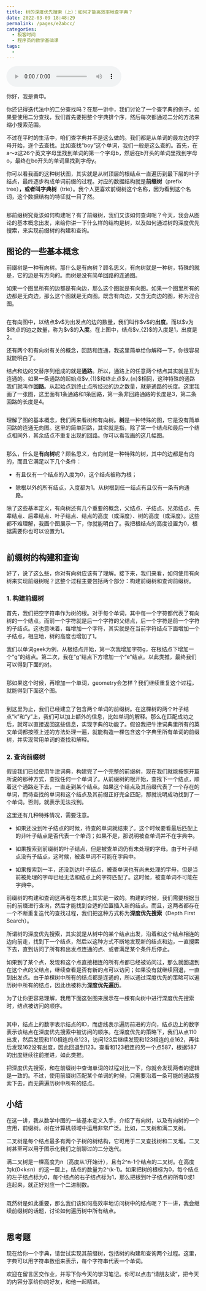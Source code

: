 ```yaml
---
title: 树的深度优先搜索（上）：如何才能高效率地查字典？
date: 2022-03-09 18:48:29
permalink: /pages/e2abcc/
categories:
  - 极客时间
  - 程序员的数学基础课
tags:
  - 
---
```

<audio title="11.树的深度优先搜索（上）：如何才能高效率地查字典？" src="https://static001.geekbang.org/resource/audio/98/a1/98e911b9323e4b38d7ad8d07a75399a1.mp3" controls="controls"></audio> 
<p>你好，我是黄申。</p><p>你还记得迭代法中的二分查找吗？在那一讲中，我们讨论了一个查字典的例子。如果要使用二分查找，我们首先要把整个字典排个序，然后每次都通过二分的方法来缩小搜索范围。</p><p>不过在平时的生活中，咱们查字典并不是这么做的。我们都是从单词的最左边的字母开始，逐个去查找。比如查找“boy”这个单词，我们一般是这么查的。首先，在a～z这26个英文字母里找到单词的第一个字母b，然后在b开头的单词里找到字母o，最终在bo开头的单词里找到字母y。</p><p>你可以看我画的这种树状图，其实就是从树顶层的根结点一直遍历到最下层的叶子结点，最终逐步构成单词前缀的过程。对应的数据结构就是<strong>前缀树</strong>（prefix tree）<strong>，或者叫字典树</strong>（trie）。我个人更喜欢前缀树这个名称，因为看到这个名词，这个数据结构的特征就一目了然。</p><p><img src="https://static001.geekbang.org/resource/image/f4/34/f4cffbdefa0cd94eda18294c47bf8e34.jpg?wh=1142*762" alt=""></p><p>那前缀树究竟该如何构建呢？有了前缀树，我们又该如何查询呢？今天，我会从图论的基本概念出发，来给你讲一下什么样的结构是树，以及如何通过树的深度优先搜索，来实现前缀树的构建和查询。</p><h2>图论的一些基本概念</h2><p>前缀树是一种有向树。那什么是有向树？顾名思义，有向树就是一种树，特殊的就是，它的边是有方向的。而树是没有简单回路的连通图。</p><!-- [[[read_end]]] --><p>如果一个图里所有的边都是有向边，那么这个图就是有向图。如果一个图里所有的边都是无向边，那么这个图就是无向图。既含有向边，又含无向边的图，称为混合图。</p><p><img src="https://static001.geekbang.org/resource/image/bb/7d/bb472743016ead750fc7a80d8fc6bf7d.jpg?wh=1142*575" alt=""></p><p>在有向图中，以结点$v$为出发点的边的数量，我们叫作$v$的<strong>出度</strong>。而以$v为$终点的边之数量，称为$v$的<strong>入度</strong>。在上图中，结点$v_{2}$的入度是1，出度是2。</p><p>还有两个和有向树有关的概念，回路和连通，我这里简单给你解释一下，你很容易就能明白了。</p><p>结点和边的交替序列组成的就是<strong>通路</strong>。所以，通路上的任意两个结点其实就是互为连通的。如果一条通路的起始点$v_{1}$和终止点$v_{n}$相同，这种特殊的通路我们就叫作<strong>回路</strong>。从起始点到终止点所经过的边之数量，就是通路的长度。这里我画了一张图，这里面有1条通路和1条回路，第一条非回路通路的长度是3，第二条回路的长度是4。</p><p><img src="https://static001.geekbang.org/resource/image/d6/7b/d6f3fc3ffa213ba714a25091485ff97b.jpeg?wh=1142*592" alt=""></p><p>理解了图的基本概念，我们再来看树和有向树。<strong>树</strong>是一种特殊的图，它是没有简单回路的连通无向图。这里的简单回路，其实就是指，除了第一个结点和最后一个结点相同外，其余结点不重复出现的回路。你可以看我画的这几幅图。</p><p><img src="https://static001.geekbang.org/resource/image/e8/92/e8705553ef8e27adf0e2f5005671f492.jpg?wh=1142*489" alt=""></p><p>那么，什么是<strong>有向树</strong>呢？顾名思义，有向树是一种特殊的树，其中的边都是有向的，而且它满足以下几个条件：</p><ul>
<li>
<p>有且仅有一个结点的入度为0，这个结点被称为根；</p>
</li>
<li>
<p>除根以外的所有结点，入度都为1。从树根到任一结点有且仅有一条有向通路。</p>
</li>
</ul><p>除了这些基本定义，有向树还有几个重要的概念，父结点、子结点、兄弟结点、先辈结点、后辈结点、叶子结点、结点的高度（或深度）、树的高度（或深度）。这些都不难理解，我画个图展示一下，你就能明白了。我把根结点的高度设置为0，根据需要你也可以设置为1。</p><p><img src="https://static001.geekbang.org/resource/image/36/13/366d75b7566adfb09f71f3ae4ad7dd13.jpg?wh=1142*793" alt=""></p><h2>前缀树的构建和查询</h2><p>好了，说了这么些，你对有向树应该有了理解。接下来，我们来看，如何使用有向树来实现前缀树呢？这整个过程主要包括两个部分：构建前缀树和查询前缀树。</p><h3>1. 构建前缀树</h3><p>首先，我们把空字符串作为树的根。对于每个单词，其中每一个字符都代表了有向树的一个结点。而前一个字符就是后一个字符的父结点，后一个字符是前一个字符的子结点。这也意味着，每增加一个字符，其实就是在当前字符结点下面增加一个子结点，相应地，树的高度也增加了1。</p><p>我们以单词geek为例，从根结点开始，第一次我增加字符g，在根结点下增加一个“g”的结点。第二次，我在“g”结点下方增加一个“e”结点。以此类推，最终我们可以得到下面的树。</p><p><img src="https://static001.geekbang.org/resource/image/d0/26/d06e56e85242f66552672d0f7ada7b26.jpg?wh=1142*657" alt=""></p><p>那如果这个时候，再增加一个单词，geometry会怎样？我们继续重复这个过程，就能得到下面这个图。</p><p><img src="https://static001.geekbang.org/resource/image/95/8f/950f2b49edf271a36a5f96cf2187638f.jpg?wh=1142*856" alt=""></p><p>到这里为止，我们已经建立了包含两个单词的前缀树。在这棵树的两个叶子结点“k”和“y”上，我们可以加上额外的信息，比如单词的解释。那么在匹配成功之后，就可以直接返回这些信息，实现字典的功能了。假设我把牛津词典里所有的英文单词都按照上述的方法处理一遍，就能构造一棵包含这个字典里所有单词的前缀树，并实现常用单词的查找和解释。</p><h3>2. 查询前缀树</h3><p>假设我们已经使用牛津词典，构建完了一个完整的前缀树，现在我们就能按照开篇所说的那种方式，查找任何一个单词了。从前缀树的根开始，查找下一个结点，顺着这个通路走下去，一直走到某个结点。如果这个结点及其前缀代表了一个存在的单词，而待查找的单词和这个结点及其前缀正好完全匹配，那就说明成功找到了一个单词。否则，就表示无法找到。</p><p>这里还有几种特殊情况，需要注意。</p><ul>
<li>
<p>如果还没到叶子结点的时候，待查的单词就结束了。这个时候要看最后匹配上的非叶子结点是否代表一个单词；如果不是，那说明被查单词并不在字典中。</p>
</li>
<li>
<p>如果搜索到前缀树的叶子结点，但是被查单词仍有未处理的字母。由于叶子结点没有子结点，这时候，被查单词不可能在字典中。</p>
</li>
<li>
<p>如果搜索到一半，还没到达叶子结点，被查单词也有尚未处理的字母，但是当前被处理的字母已经无法和结点上的字符匹配了。这时候，被查单词不可能在字典中。</p>
</li>
</ul><p>前缀树的构建和查询这两者在本质上其实是一致的。构建的时候，我们需要根据当前的前缀进行查询，然后才能找到合适的位置插入新的结点。而且，这两者都存在一个不断重复迭代的查找过程，我们把这种方式称为<strong>深度优先搜索</strong>（Depth First Search）。</p><p>所谓树的深度优先搜索，其实就是从树中的某个结点出发，沿着和这个结点相连的边向前走，找到下一个结点，然后以这种方式不断地发现新的结点和边，一直搜索下去，直到访问了所有和出发点连通的点、或者满足某个条件后停止。</p><p>如果到了某个点，发现和这个点直接相连的所有点都已经被访问过，那么就回退到在这个点的父结点，继续查看是否有新的点可以访问；如果没有就继续回退，一直到出发点。由于单棵树中所有的结点都是连通的，所以通过深度优先的策略可以遍历树中所有的结点，因此也被称为<strong>深度优先遍历</strong>。</p><p>为了让你更容易理解，我用下面这张图来展示在一棵有向树中进行深度优先搜索时，结点被访问的顺序。</p><p><img src="https://static001.geekbang.org/resource/image/fd/f9/fdc74a1d4797eee2b397e7c6fe5992f9.jpg?wh=1142*718" alt=""></p><p>其中，结点上的数字表示结点的ID，而虚线表示遍历前进的方向，结点边上的数字表示该结点在深度优先搜索中被访问的顺序。在深度优先的策略下，我们从点110出发，然后发现和110相连的点123，访问123后继续发现和123相连的点162，再往后发现162没有出度，因此回退到123，查看和123相连的另一个点587，根据587的出度继续往前推进，如此类推。</p><p>把深度优先搜索，和在前缀树中查询单词的过程对比一下，你就会发现两者的逻辑是一致的。不过，使用前缀树匹配某个单词的时候，只需要沿着一条可能的通路搜索下去，而无需遍历树中所有的结点。</p><h2>小结</h2><p>在这一讲，我从数学中图的一些基本定义入手，介绍了有向树，以及有向树的一个应用，前缀树。树在计算机领域中运用非常广泛。比如，二叉树和满二叉树。</p><p>二叉树是每个结点最多有两个子树的树结构，它可用于二叉查找树和二叉堆。二叉树甚至可以用于图示化我们之前聊过的二分迭代。</p><p>满二叉树是一棵高度为n（高度从1开始计），且有2^n-1个结点的二叉树。在高度为k(0&lt;k≤n）的这一层上，结点的数量为2^(k-1)。如果把树的根标为0，每个结点的左子结点标为0，每个结点的右子结点标为1，那么把根到叶子结点的所有0或1连起来，就正好对应一个二进制数。</p><p><img src="https://static001.geekbang.org/resource/image/56/89/564ee1181fe4b351a12f8af690311d89.jpg?wh=1142*624" alt=""></p><p>既然树是如此重要，那么我们该如何高效率地访问树中的结点呢？下一讲，我会继续前缀树的话题，讨论如何遍历树中所有结点。</p><p><img src="https://static001.geekbang.org/resource/image/79/09/79701ece6ee3d1a7efdcba51c5684e09.jpg?wh=1242*1521" alt=""></p><h2>思考题</h2><p>现在给你一个字典，请尝试实现其前缀树，包括树的构建和查询两个过程。这里，字典可以用字符串数组来表示，每个字符串代表一个单词。</p><p><span class="orange">欢迎在留言区交作业，并写下你今天的学习笔记。你可以点击“请朋友读”，把今天的内容分享给你的好友，和他一起精进。</span></p>